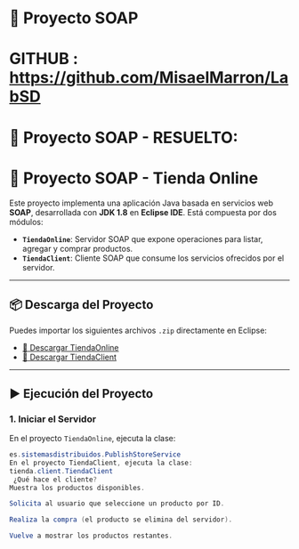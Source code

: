 # 🛒 Proyecto SOAP 
# GITHUB : https://github.com/MisaelMarron/LabSD

# 🛒 Proyecto SOAP - RESUELTO:

# 🛒 Proyecto SOAP - Tienda Online

Este proyecto implementa una aplicación Java basada en servicios web **SOAP**, desarrollada con **JDK 1.8** en **Eclipse IDE**. Está compuesta por dos módulos:

- **`TiendaOnline`**: Servidor SOAP que expone operaciones para listar, agregar y comprar productos.
- **`TiendaClient`**: Cliente SOAP que consume los servicios ofrecidos por el servidor.

---

## 📦 Descarga del Proyecto

Puedes importar los siguientes archivos `.zip` directamente en Eclipse:

- [📁 Descargar TiendaOnline](Propuesto/TiendaOnline.zip)
- [📁 Descargar TiendaClient](Propuesto/TiendaClient.zip)

---

## ▶️ Ejecución del Proyecto

### 1. Iniciar el Servidor

En el proyecto `TiendaOnline`, ejecuta la clase:

```java
es.sistemasdistribuidos.PublishStoreService
En el proyecto TiendaClient, ejecuta la clase:
tienda.client.TiendaClient
 ¿Qué hace el cliente?
Muestra los productos disponibles.

Solicita al usuario que seleccione un producto por ID.

Realiza la compra (el producto se elimina del servidor).

Vuelve a mostrar los productos restantes.